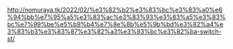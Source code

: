 http://nomuraya.tk/2022/02/%e3%82%b2%e3%83%bc%e3%83%a0%e6%94%bb%e7%95%a5%e3%83%ac%e3%83%93%e3%83%a5%e3%83%bc%e7%99%be%e5%b9%b4%e7%8e%8b%e5%9b%bd%e3%82%a4%e3%83%b3%e3%83%87%e3%82%a3%e3%83%bc%e3%82%ba-switch-st/
